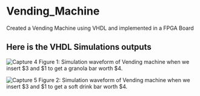# Vending_Machine
Created a Vending Machine using VHDL and implemented in a FPGA Board

## Here is the VHDL Simulations outputs 
![Capture 4](https://user-images.githubusercontent.com/50877825/147135488-4f7b0f05-7fd9-4202-88a3-484bef3ea8b3.PNG)
Figure 1: Simulation waveform of Vending machine when we insert $3 and $1 to get a granola bar worth $4.


![Capture 5](https://user-images.githubusercontent.com/50877825/147135695-7b96dd62-44b0-4c87-9a01-ae3af6a5b3d8.PNG)
Figure 2: Simulation waveform of Vending machine when we insert $3 and $1 to get a soft drink bar worth $4. 
